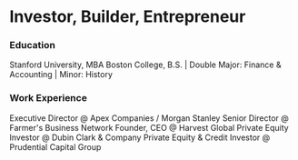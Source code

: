 # Investor, Builder, Entrepreneur

### Education
Stanford University, MBA
Boston College, B.S. | Double Major: Finance & Accounting | Minor: History

### Work Experience
Executive Director @ Apex Companies / Morgan Stanley 
Senior Director @ Farmer's Business Network 
Founder, CEO @ Harvest Global
Private Equity Investor @ Dubin Clark & Company
Private Equity & Credit Investor @ Prudential Capital Group
